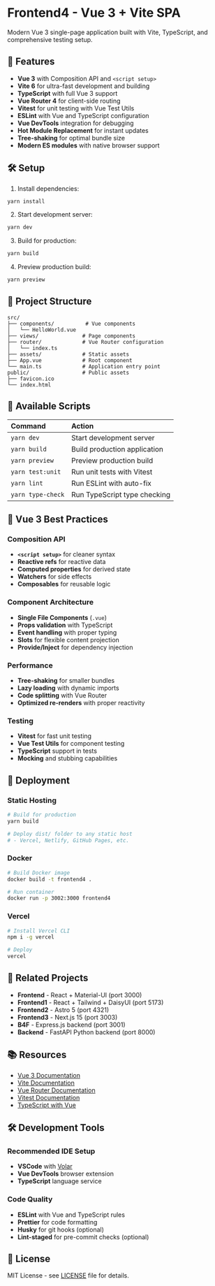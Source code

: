 # Frontend4 - Vue 3 + Vite SPA

Modern Vue 3 single-page application built with Vite, TypeScript, and comprehensive testing setup.

## 🚀 Features

- **Vue 3** with Composition API and `<script setup>`
- **Vite 6** for ultra-fast development and building
- **TypeScript** with full Vue 3 support
- **Vue Router 4** for client-side routing
- **Vitest** for unit testing with Vue Test Utils
- **ESLint** with Vue and TypeScript configuration
- **Vue DevTools** integration for debugging
- **Hot Module Replacement** for instant updates
- **Tree-shaking** for optimal bundle size
- **Modern ES modules** with native browser support

## 🛠️ Setup

1. Install dependencies:
```bash
yarn install
```

2. Start development server:
```bash
yarn dev
```

3. Build for production:
```bash
yarn build
```

4. Preview production build:
```bash
yarn preview
```

## 📁 Project Structure

```
src/
├── components/          # Vue components
│   └── HelloWorld.vue
├── views/              # Page components
├── router/             # Vue Router configuration
│   └── index.ts
├── assets/             # Static assets
├── App.vue             # Root component
└── main.ts             # Application entry point
public/                 # Public assets
├── favicon.ico
└── index.html
```

## 🧞 Available Scripts

| Command | Action |
| :------ | :----- |
| `yarn dev` | Start development server |
| `yarn build` | Build production application |
| `yarn preview` | Preview production build |
| `yarn test:unit` | Run unit tests with Vitest |
| `yarn lint` | Run ESLint with auto-fix |
| `yarn type-check` | Run TypeScript type checking |

## 🎯 Vue 3 Best Practices

### Composition API
- **`<script setup>`** for cleaner syntax
- **Reactive refs** for reactive data
- **Computed properties** for derived state
- **Watchers** for side effects
- **Composables** for reusable logic

### Component Architecture
- **Single File Components** (`.vue`)
- **Props validation** with TypeScript
- **Event handling** with proper typing
- **Slots** for flexible content projection
- **Provide/Inject** for dependency injection

### Performance
- **Tree-shaking** for smaller bundles
- **Lazy loading** with dynamic imports
- **Code splitting** with Vue Router
- **Optimized re-renders** with proper reactivity

### Testing
- **Vitest** for fast unit testing
- **Vue Test Utils** for component testing
- **TypeScript** support in tests
- **Mocking** and stubbing capabilities

## 🚀 Deployment

### Static Hosting
```bash
# Build for production
yarn build

# Deploy dist/ folder to any static host
# - Vercel, Netlify, GitHub Pages, etc.
```

### Docker
```bash
# Build Docker image
docker build -t frontend4 .

# Run container
docker run -p 3002:3000 frontend4
```

### Vercel
```bash
# Install Vercel CLI
npm i -g vercel

# Deploy
vercel
```

## 🔗 Related Projects

- **Frontend** - React + Material-UI (port 3000)
- **Frontend1** - React + Tailwind + DaisyUI (port 5173)
- **Frontend2** - Astro 5 (port 4321)
- **Frontend3** - Next.js 15 (port 3003)
- **B4F** - Express.js backend (port 3001)
- **Backend** - FastAPI Python backend (port 8000)

## 📚 Resources

- [Vue 3 Documentation](https://vuejs.org/guide/)
- [Vite Documentation](https://vitejs.dev/guide/)
- [Vue Router Documentation](https://router.vuejs.org/)
- [Vitest Documentation](https://vitest.dev/guide/)
- [TypeScript with Vue](https://vuejs.org/guide/typescript/overview.html)

## 🛠️ Development Tools

### Recommended IDE Setup
- **VSCode** with [Volar](https://marketplace.visualstudio.com/items?itemName=Vue.volar)
- **Vue DevTools** browser extension
- **TypeScript** language service

### Code Quality
- **ESLint** with Vue and TypeScript rules
- **Prettier** for code formatting
- **Husky** for git hooks (optional)
- **Lint-staged** for pre-commit checks (optional)

## 📄 License

MIT License - see [LICENSE](LICENSE) file for details.